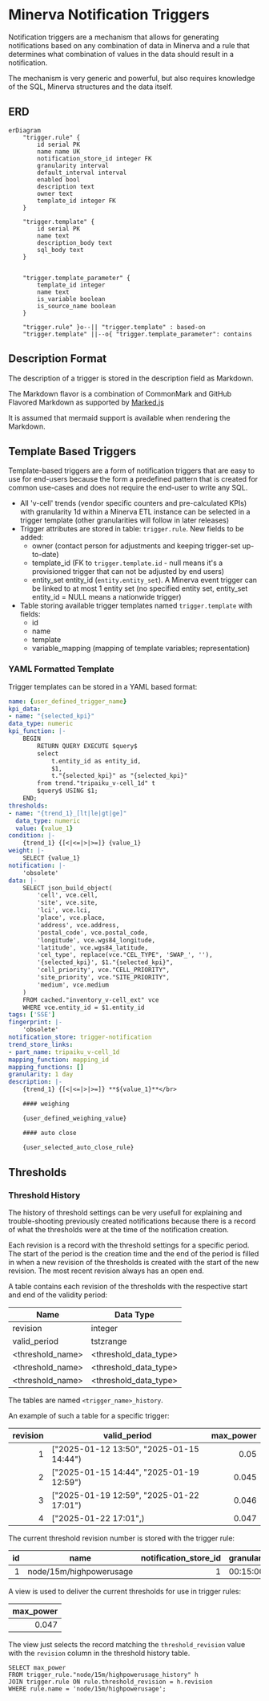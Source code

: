 # Minerva Notification Triggers

Notification triggers are a mechanism that allows for generating notifications
based on any combination of data in Minerva and a rule that determines what
combination of values in the data should result in a notification.

The mechanism is very generic and powerful, but also requires knowledge of the
SQL, Minerva structures and the data itself.

## ERD 

```mermaid
erDiagram
    "trigger.rule" {
        id serial PK
        name name UK
        notification_store_id integer FK
        granularity interval
        default_interval interval
        enabled bool
        description text
        owner text
        template_id integer FK
    }

    "trigger.template" {
        id serial PK
        name text
        description_body text
        sql_body text
    }


    "trigger.template_parameter" {
        template_id integer
        name text
        is_variable boolean
        is_source_name boolean
    }

    "trigger.rule" }o--|| "trigger.template" : based-on
    "trigger.template" ||--o{ "trigger.template_parameter": contains
```

## Description Format

The description of a trigger is stored in the description field as Markdown.

The Markdown flavor is a combination of CommonMark and GitHub Flavored Markdown
as supported by [Marked.js](https://marked.js.org/#specifications)

It is assumed that mermaid support is available when rendering the Markdown.

## Template Based Triggers

Template-based triggers are a form of notification triggers that are easy to
use for end-users because the form a predefined pattern that is created for
common use-cases and does not require the end-user to write any SQL.

* All 'v-cell' trends (vendor specific counters and pre-calculated KPIs) with
  granularity 1d within a Minerva ETL instance can be selected in a trigger
  template (other granularities will follow in later releases)
* Trigger attributes are stored in table: `trigger.rule`.
  New fields to be added:
  - owner (contact person for adjustments and keeping trigger-set up-to-date)
  - template_id (FK to `trigger.template.id` - null means it's a provisioned
    trigger that can not be adjusted by end users)
  - entity_set entity_id (`entity.entity_set`). A Minerva event trigger can be
    linked to at most 1 entity set (no specified entity set, entity_set
    entity_id = NULL means a nationwide trigger)
* Table storing available trigger templates named `trigger.template` with fields:
  - id
  - name
  - template
  - variable_mapping (mapping of template variables; representation)

### YAML Formatted Template

Trigger templates can be stored in a YAML based format:
```yaml
name: {user_defined_trigger_name}
kpi_data:
- name: "{selected_kpi}"
data_type: numeric
kpi_function: |-
    BEGIN
        RETURN QUERY EXECUTE $query$
        select
            t.entity_id as entity_id,
            $1,
            t."{selected_kpi}" as "{selected_kpi}"
        from trend."tripaiku_v-cell_1d" t
        $query$ USING $1;
    END;
thresholds:
- name: "{trend_1}_[lt|le|gt|ge]"
  data_type: numeric
  value: {value_1}
condition: |-
    {trend_1} {[<|<=|>|>=]} {value_1}
weight: |-
    SELECT {value_1}
notification: |-
    'obsolete'
data: |-
    SELECT json_build_object(
        'cell', vce.cell,
        'site', vce.site,
        'lci', vce.lci,
        'place', vce.place,
        'address', vce.address,
        'postal_code', vce.postal_code,
        'longitude', vce.wgs84_longitude,
        'latitude', vce.wgs84_latitude,
        'cel_type', replace(vce."CEL_TYPE", 'SWAP_', ''),
        '{selected_kpi}', $1."{selected_kpi}",
        'cell_priority', vce."CELL_PRIORITY",
        'site_priority', vce."SITE_PRIORITY",
        'medium', vce.medium
    )
    FROM cached."inventory_v-cell_ext" vce
    WHERE vce.entity_id = $1.entity_id
tags: ['SSE']
fingerprint: |-
    'obsolete'
notification_store: trigger-notification
trend_store_links:
- part_name: tripaiku_v-cell_1d
mapping_function: mapping_id
mapping_functions: []
granularity: 1 day
description: |-
    {trend_1} {[<|<=|>|>=]} **${value_1}**</br>

    #### weighing

    {user_defined_weighing_value}

    #### auto close

    {user_selected_auto_close_rule}
```

## Thresholds

### Threshold History

The history of threshold settings can be very usefull for explaining and
trouble-shooting previously created notifications because there is a record of
what the thresholds were at the time of the notification creation.

Each revision is a record with the threshold settings for a specific period.
The start of the period is the creation time and the end of the period is
filled in when a new revision of the thresholds is created with the start of
the new revision. The most recent revision always has an open end.

A table contains each revision of the thresholds with the respective start and
end of the validity period:

| Name               | Data Type               |
|--------------------|-------------------------|
| revision           | integer                 |
| valid_period       | tstzrange               |
| \<threshold_name\> | \<threshold_data_type\> |
| \<threshold_name\> | \<threshold_data_type\> |
| \<threshold_name\> | \<threshold_data_type\> |

The tables are named `<trigger_name>_history`.

An example of such a table for a specific trigger:

| revision | valid_period                             | max_power |
|---------:|------------------------------------------|----------:|
|        1 | ["2025-01-12 13:50", "2025-01-15 14:44") |      0.05 |
|        2 | ["2025-01-15 14:44", "2025-01-19 12:59") |     0.045 |
|        3 | ["2025-01-19 12:59", "2025-01-22 17:01") |     0.046 |
|        4 | ["2025-01-22 17:01",)                    |     0.047 |

The current threshold revision number is stored with the trigger rule:

| id | name                    | notification_store_id | granularity | default_interval | enabled | threshold_revision | description |
|---:|-------------------------|----------------------:|-------------|------------------|---------|-------------------:|-------------|
|  1 | node/15m/highpowerusage |                     1 | 00:15:00    |                  | t       |                  4 |             |

A view is used to deliver the current thresholds for use in trigger rules:

| max_power |
|----------:|
|     0.047 |

The view just selects the record matching the `threshold_revision` value with
the `revision` column in the threshold history table.

```
SELECT max_power
FROM trigger_rule."node/15m/highpowerusage_history" h
JOIN trigger.rule ON rule.threshold_revision = h.revision
WHERE rule.name = 'node/15m/highpowerusage';
```
